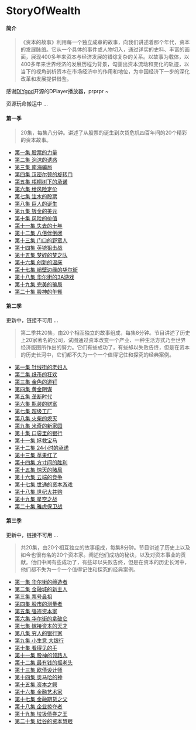 # StoryOfWealth
#### 简介
>《资本的故事》利用每一个独立成章的故事，向我们讲述着那个年代，资本的发展脉络。它从一个具体的事件或人物切入，通过详实的史料、丰富的画面，展现400多年来资本与经济发展的错综复杂的关系。以故事为载体，以400多年来世界经济的发展历程为背景，勾画出资本流动和变化的轨迹，以当下的视角剖析资本在市场经济中的作用和地位，为中国经济下一步的深化改革和发展提供借鉴。 

感谢[DIYgod](https://github.com/MoePlayer/DPlayer)开源的DPlayer播放器，prprpr ~  

资源玩命搬运中 ...   

#### 第一季
> 20集，每集八分钟。讲述了从股票的诞生到次贷危机四百年间的20个精彩的资本故事。
* [第一集 股票的力量](https://yilimy.github.io/2018/03/26/20180326股票的力量/)
* [第二集 泡沫的诱惑](https://yilimy.github.io/2018/03/27/20180327泡沫的诱惑/)  
* [第三集 南海骗局](https://yilimy.github.io/2018/03/27/20180327南海骗局/)  
* [第四集 汉密尔顿的旋转门](https://yilimy.github.io/2018/03/27/20180327汉密尔顿的旋转门/)  
* [第五集 梧桐树下的承诺](https://yilimy.github.io/2018/03/27/20180327梧桐树下的承诺/)  
* [第六集 给风险定价](https://yilimy.github.io/2018/03/27/20180327给风险定价/)  
* [第七集 注水的股票](https://yilimy.github.io/2018/03/27/20180327注水的股票/)  
* [第八集 巨人的诞生](https://yilimy.github.io/2018/03/27/20180327巨人的诞生/)  
* [第九集 镀金的美元](https://yilimy.github.io/2018/03/27/20180327镀金的美元/)  
* [第十集 风险的价值](https://yilimy.github.io/2018/03/27/20180327风险的价值/)  
* [第十一集 失去的十年](https://yilimy.github.io/2018/03/27/20180327失去的十年/)  
* [第十二集 八佰伴倒闭](https://yilimy.github.io/2018/03/27/20180327八佰伴倒闭/)  
* [第十三集 门口的野蛮人](https://yilimy.github.io/2018/03/27/20180327门口的野蛮人/)  
* [第十四集 英镑狙击战](https://yilimy.github.io/2018/03/27/20180327英镑狙击战/)  
* [第十五集 梦碎的梦之队](https://yilimy.github.io/2018/03/27/20180327梦碎的梦之队/)  
* [第十六集 创新的温床](https://yilimy.github.io/2018/03/27/20180327创新的温床/)  
* [第十七集 峭壁边缘的华尔街](https://yilimy.github.io/2018/03/27/20180327峭壁边缘的华尔街/)  
* [第十八集 华尔街的3A游戏](https://yilimy.github.io/2018/03/27/20180327华尔街的3A游戏/)  
* [第十九集 完美的骗局](https://yilimy.github.io/2018/03/27/20180327完美的骗局/)  
* [第二十集 股神的午餐](https://yilimy.github.io/2018/03/27/20180327股神的午餐/)  


#### 第二季
更新中，链接不可用 ...
> 第二季共20集，由20个相互独立的故事组成，每集8分钟。节目讲述了历史上20家著名的公司，试图通过资本改变一个产业、一种生活方式乃至世界经济版图所作出的努力。它们有些成功了，有些却以失败告终，但是在资本的历史长河中，它们都不失为一个一个值得记住和探究的经典案例。
* [第一集 针线街的老妇人](https://yilimy.github.io/2018/03/27/20180327股神的午餐/) 
* [第二集 纸币的狂欢](https://yilimy.github.io/2018/03/27/20180327/)
* [第三集 金色的道钉](https://yilimy.github.io/2018/03/27/20180327/)
* [第四集 黄金阴谋](https://yilimy.github.io/2018/03/27/20180327/)
* [第五集 垄断时代](https://yilimy.github.io/2018/03/27/20180327/)
* [第六集 瓶装的财富](https://yilimy.github.io/2018/03/27/20180327/)
* [第七集 超级工厂](https://yilimy.github.io/2018/03/27/20180327/)
* [第八集 火柴的熄灭](https://yilimy.github.io/2018/03/27/20180327/)
* [第九集 米奇的新家园](https://yilimy.github.io/2018/03/27/20180327/)
* [第十集 口袋里的银行](https://yilimy.github.io/2018/03/27/20180327/)
* [第十一集 拯救宝马](https://yilimy.github.io/2018/03/27/20180327/)
* [第十二集 24小时的承诺](https://yilimy.github.io/2018/03/27/20180327/)
* [第十三集 苹果红了](https://yilimy.github.io/2018/03/27/20180327/)
* [第十四集 方寸间的胜利](https://yilimy.github.io/2018/03/27/20180327/)
* [第十五集 惊天的赌局](https://yilimy.github.io/2018/03/27/20180327/)
* [第十六集 云端的竞争](https://yilimy.github.io/2018/03/27/20180327/)
* [第十七集 世通的资本游戏](https://yilimy.github.io/2018/03/27/20180327/)
* [第十八集 世纪大并购](https://yilimy.github.io/2018/03/27/20180327/)
* [第十九集 星空之战](https://yilimy.github.io/2018/03/27/20180327/)
* [第二十集 雅虎保卫战](https://yilimy.github.io/2018/03/27/20180327/)

#### 第三季
更新中，链接不可用 ...
> 共20集，由20个相互独立的故事组成，每集8分钟。节目讲述了历史上以及如今也很有名的20个资本家。阐述他们成功的秘诀，以及对资本事业的贡献。他们中间有些成功了，有些却以失败告终，但是在资本的历史长河中，他们都不失为一个一个值得记住和探究的经典案例。
* [第一集 华尔街的缔造者](https://yilimy.github.io/2018/03/27/20180327/)
* [第二集 金融城的新主人](https://yilimy.github.io/2018/03/27/20180327/)
* [第三集 票号鼻祖](https://yilimy.github.io/2018/03/27/20180327/)
* [第四集 股市的测量者](https://yilimy.github.io/2018/03/27/20180327/)
* [第五集 强盗资本家](https://yilimy.github.io/2018/03/27/20180327/)
* [第六集 华尔街的拿破仑](https://yilimy.github.io/2018/03/27/20180327/)
* [第七集 嫁接资本的天才](https://yilimy.github.io/2018/03/27/20180327/)
* [第八集 穷人的银行家](https://yilimy.github.io/2018/03/27/20180327/)
* [第九集 小生意 大银行](https://yilimy.github.io/2018/03/27/20180327/)
* [第十集 看得见的手](https://yilimy.github.io/2018/03/27/20180327/)
* [第十一集 股神的领路人](https://yilimy.github.io/2018/03/27/20180327/)
* [第十二集 最有钱的抠老头](https://yilimy.github.io/2018/03/27/20180327/)
* [第十三集 欧债设计师](https://yilimy.github.io/2018/03/27/20180327/)
* [第十四集 奥马哈的神](https://yilimy.github.io/2018/03/27/20180327/)
* [第十五集 资本之鳄](https://yilimy.github.io/2018/03/27/20180327/)
* [第十六集 金融艺术家](https://yilimy.github.io/2018/03/27/20180327/)
* [第十七集 金融期货之父](https://yilimy.github.io/2018/03/27/20180327/)
* [第十八集 企业掠夺者](https://yilimy.github.io/2018/03/27/20180327/)
* [第十九集 垃圾债券之王](https://yilimy.github.io/2018/03/27/20180327/)
* [第二十集 硅谷的资本慧眼](https://yilimy.github.io/2018/03/27/20180327/)
